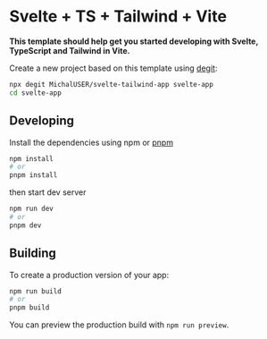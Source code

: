 # Svelte + TS + Tailwind + Vite

**This template should help get you started developing with Svelte, TypeScript and Tailwind in Vite.**

Create a new project based on this template using [degit](https://github.com/Rich-Harris/degit):

```bash
npx degit MichalUSER/svelte-tailwind-app svelte-app
cd svelte-app
```

## Developing

Install the dependencies using npm or [pnpm](https://pnpm.io)

```bash
npm install
# or
pnpm install
```

then start dev server

```bash
npm run dev
# or
pnpm dev
```

## Building

To create a production version of your app:

```bash
npm run build
# or
pnpm build
```

You can preview the production build with `npm run preview`.

